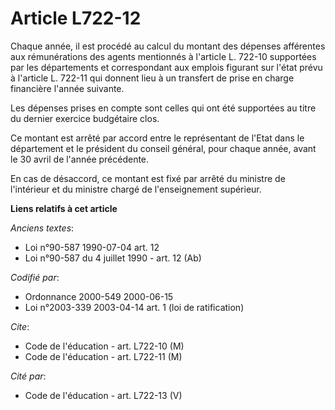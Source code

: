 # Article L722-12

Chaque année, il est procédé au calcul du montant des dépenses afférentes aux rémunérations des agents mentionnés à l'article
L. 722-10 supportées par les départements et correspondant aux emplois figurant sur l'état prévu à l'article L. 722-11 qui
donnent lieu à un transfert de prise en charge financière l'année suivante.

Les dépenses prises en compte sont celles qui ont été supportées au titre du dernier exercice budgétaire clos.

Ce montant est arrêté par accord entre le représentant de l'Etat dans le département et le président du conseil général, pour
chaque année, avant le 30 avril de l'année précédente.

En cas de désaccord, ce montant est fixé par arrêté du ministre de l'intérieur et du ministre chargé de l'enseignement
supérieur.

**Liens relatifs à cet article**

_Anciens textes_:

  - Loi n°90-587 1990-07-04 art. 12
  - Loi n°90-587 du 4 juillet 1990 - art. 12 (Ab)

_Codifié par_:

  - Ordonnance 2000-549 2000-06-15
  - Loi n°2003-339 2003-04-14 art. 1 (loi de ratification)

_Cite_:

  - Code de l'éducation - art. L722-10 (M)
  - Code de l'éducation - art. L722-11 (M)

_Cité par_:

  - Code de l'éducation - art. L722-13 (V)
